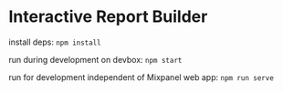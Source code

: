 Interactive Report Builder
==========================

install deps:
`npm install`

run during development on devbox:
`npm start`

run for development independent of Mixpanel web app:
`npm run serve`
